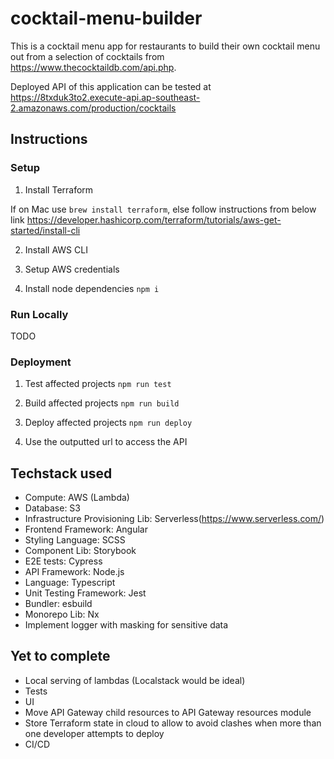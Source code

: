 # cocktail-menu-builder

This is a cocktail menu app for restaurants to build their own cocktail menu out from a selection of cocktails from https://www.thecocktaildb.com/api.php.

Deployed API of this application can be tested at
https://8txduk3to2.execute-api.ap-southeast-2.amazonaws.com/production/cocktails

## Instructions

### Setup

1. Install Terraform

If on Mac use `brew install terraform`, else follow instructions from below link
https://developer.hashicorp.com/terraform/tutorials/aws-get-started/install-cli

2. Install AWS CLI

3. Setup AWS credentials

4. Install node dependencies `npm i`

### Run Locally
TODO

### Deployment

1. Test affected projects
   `npm run test`

2. Build affected projects
   `npm run build`

3. Deploy affected projects
   `npm run deploy`

4. Use the outputted url to access the API

## Techstack used

- Compute: AWS (Lambda)
- Database: S3
- Infrastructure Provisioning Lib: Serverless(https://www.serverless.com/)
- Frontend Framework: Angular
- Styling Language: SCSS
- Component Lib: Storybook
- E2E tests: Cypress
- API Framework: Node.js
- Language: Typescript
- Unit Testing Framework: Jest
- Bundler: esbuild
- Monorepo Lib: Nx
- Implement logger with masking for sensitive data

## Yet to complete

- Local serving of lambdas (Localstack would be ideal)
- Tests
- UI
- Move API Gateway child resources to API Gateway resources module
- Store Terraform state in cloud to allow to avoid clashes when more than one developer attempts to deploy
- CI/CD